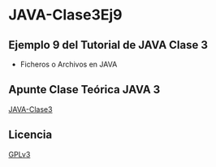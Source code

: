 # JAVA-Clase3Ej9
## Ejemplo 9 del Tutorial de JAVA Clase 3

  * Ficheros o Archivos en JAVA

## Apunte Clase Teórica JAVA 3
[JAVA-Clase3](https://profmatiasgarcia.com.ar/uploads/tutoriales/ClaseTeoricaJAVA3.pdf)

## Licencia
[GPLv3](https://www.gnu.org/licenses/gpl-3.0.en.html)
